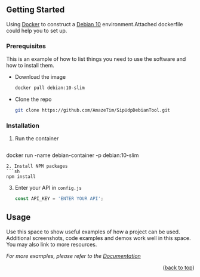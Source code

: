 <!-- GETTING STARTED -->
## Getting Started

Using [Docker](https://www.docker.com/) to construct a [Debian 10](https://www.debian.org/releases/index.zh-tw.html) environment.Attached dockerfile could help you to set up.

### Prerequisites

This is an example of how to list things you need to use the software and how to install them.
* Download the image
  ```sh
  docker pull debian:10-slim
  ```
* Clone the repo
  ```sh
  git clone https://github.com/AmazeTim/SipUdpDebianTool.git
  ```
### Installation

1. Run the container
   ```sh
  docker run -name debian-container -p debian:10-slim
   ```
2. Install NPM packages
   ```sh
   npm install
   ```
3. Enter your API in `config.js`
   ```js
   const API_KEY = 'ENTER YOUR API';
   ```


<!-- USAGE EXAMPLES -->
## Usage

Use this space to show useful examples of how a project can be used. Additional screenshots, code examples and demos work well in this space. You may also link to more resources.

_For more examples, please refer to the [Documentation](https://example.com)_

<p align="right">(<a href="#readme-top">back to top</a>)</p>

